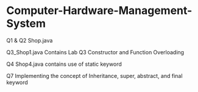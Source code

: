 # Computer-Hardware-Management-System

Q1 & Q2 Shop.java 

Q3_Shop1.java Contains Lab Q3 Constructor and Function Overloading

Q4 Shop4.java contains use of static keyword

Q7 Implementing the concept of Inheritance, super, abstract, and final keyword
